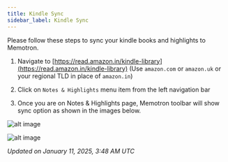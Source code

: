 ```yaml
---
title: Kindle Sync
sidebar_label: Kindle Sync
---
```


Please follow these steps to sync your kindle books and highlights to Memotron.

1. Navigate to [https://read.amazon.in/kindle-library](https://read.amazon.in/kindle-library) (Use ```amazon.com``` or ```amazon.uk``` or your regional TLD in place of ```amazon.in```)

2. Click on ```Notes & Highlights``` menu item from the left navigation bar

3. Once you are on Notes & Highlights page, Memotron toolbar will show sync option as shown in the images below.

![alt image](https://cdn.hashnode.com/res/hashnode/image/upload/v1731555036031/eb57e2e4-84dd-4f9b-b1f1-f58b0d446cc8.png?auto=compress,format&format=webp&q=75)

![alt image](https://cdn.hashnode.com/res/hashnode/image/upload/v1731555384886/2bb22ad8-e517-424b-b415-08c2c23d918b.png?auto=compress,format&format=webp&q=75)

*Updated on January 11, 2025, 3:48 AM UTC*
